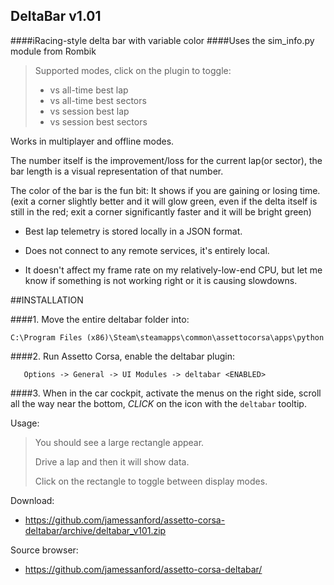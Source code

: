 
## DeltaBar v1.01
####iRacing-style delta bar with variable color
####Uses the sim_info.py module from Rombik


> Supported modes, click on the plugin to toggle:
> 
> - vs all-time best lap
> - vs all-time best sectors
> - vs session best lap
> - vs session best sectors

Works in multiplayer and offline modes.

The number itself is the improvement/loss for the current lap(or sector), the bar length is a visual representation of that number.

The color of the bar is the fun bit: It shows if you are gaining or losing time. 
(exit a corner slightly better and it will glow green, even if the delta itself is still in the red; exit a corner significantly faster and it will be bright green)

 - Best lap telemetry is stored locally in a JSON format.

 - Does not connect to any remote services, it's entirely local.

 - It doesn't affect my frame rate on my relatively-low-end CPU, but let me know if something is not working right or it is causing slowdowns.



##INSTALLATION

####1. Move the entire deltabar folder into:

```
C:\Program Files (x86)\Steam\steamapps\common\assettocorsa\apps\python
```


####2. Run Assetto Corsa, enable the deltabar plugin:
```
   Options -> General -> UI Modules -> deltabar <ENABLED>
```

####3.  When in the car cockpit, activate the menus on the right side, scroll all the way near the bottom, *CLICK* on the icon with the `deltabar` tooltip.

Usage:
>   You should see a large rectangle appear.
>   
>   Drive a lap and then it will show data.
>
>   Click on the rectangle to toggle between display modes.


Download:

 - https://github.com/jamessanford/assetto-corsa-deltabar/archive/deltabar_v101.zip

Source browser:

 - https://github.com/jamessanford/assetto-corsa-deltabar/
